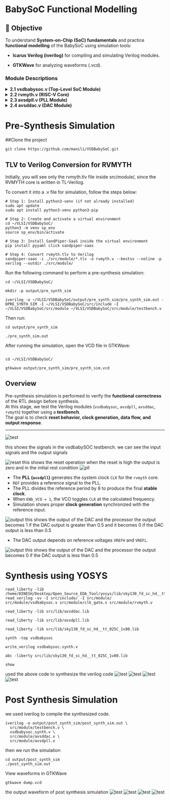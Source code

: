 # BabySoC Functional Modelling

## 📌 Objective

To understand **System-on-Chip (SoC) fundamentals** and practice **functional modelling** of the BabySoC using simulation tools:

-   **Icarus Verilog (iverilog)** for compiling and simulating Verilog modules.
    
-   **GTKWave** for analyzing waveforms (.vcd).


### Module Descriptions

<details>
   <summary><strong>2.1 vsdbabysoc.v (Top-Level SoC Module)</strong></summary>
      This is the top-level module that integrates the rvmyth, pll, and dac modules.<br>
  
      
   
   ```verilog
module vsdbabysoc (
   output wire OUT,
   //
   input  wire reset,
   //
   input  wire VCO_IN,
   input  wire ENb_CP,
   input  wire ENb_VCO,
   input  wire REF,
   //
   // input  wire VREFL,
   input  wire VREFH
);

   wire CLK;
   wire [9:0] RV_TO_DAC;

   rvmyth core (
      .OUT(RV_TO_DAC),
      .CLK(CLK),
      .reset(reset)
   );

   avsdpll pll (
      .CLK(CLK),
      .VCO_IN(VCO_IN),
      .ENb_CP(ENb_CP),
      .ENb_VCO(ENb_VCO),
      .REF(REF)
   );

   avsddac dac (
      .OUT(OUT),
      .D(RV_TO_DAC),
      // .VREFL(VREFL),
      .VREFH(VREFH)
   );
   
endmodule
```
      
</details>

   <details>
     <summary><strong>2.2 rvmyth.v (RISC-V Core)</strong></summary>
       
     The rvmyth module is a simple RISC-V based processor. It outputs a 10-bit digital signal (OUT) to be converted by the DAC.<br>

      
      Inputs:
         - CLK: Clock signal generated by the PLL.
         - reset: Initializes or resets the processor.
      Outputs:
         - OUT: A 10-bit digital signal representing processed data to be sent to the DAC.
        
         
   </details>

   <details>
     <summary><strong>2.3 avsdpll.v (PLL Module)</strong></summary>
     The pll module is a phase-locked loop that generates a stable clock (CLK) for the RISC-V core.<br>
     
      
```verilog
module avsdpll (
   output reg  CLK,
   input  wire VCO_IN,
   input  wire ENb_CP,
   input  wire ENb_VCO,
   input  wire REF
);
   real period, lastedge, refpd;

   initial begin
      lastedge = 0.0;
      period = 25.0; // 25ns period = 40MHz
      CLK <= 0;
   end

  // Toggle clock at rate determined by period
   always @(CLK or ENb_VCO) begin
      if (ENb_VCO == 1'b1) begin
         #(period / 2.0);
         CLK <= (CLK === 1'b0);
      end
      else if (ENb_VCO == 1'b0) begin
         CLK <= 1'b0;
      end 
      else begin
         CLK <= 1'bx;
      end
   end
   
   // Update period on every reference rising edge
   always @(posedge REF) begin
      if (lastedge > 0.0) begin
         refpd = $realtime - lastedge;
         // Adjust period towards 1/8 the reference period
         //period = (0.99 * period) + (0.01 * (refpd / 8.0));
         period =  (refpd / 8.0) ;
      end
      lastedge = $realtime;
   end
endmodule
```
         
         
   </details>

   <details>
     <summary><strong>2.4 avsddac.v (DAC Module)</strong></summary>
     The dac module converts the 10-bit digital signal from the rvmyth core to an analog output.<br>
     
```verilog
module avsddac (
   OUT,
   D,
   VREFH,
   VREFL
);

   output      OUT;
   input [9:0] D;
   input       VREFH;
   input       VREFL;
   

   reg  real OUT;
   wire real VREFL;
   wire real VREFH;

   real NaN;
   wire EN;

   wire [10:0] Dext;	// unsigned extended

   assign Dext = {1'b0, D};
   assign EN = 1;

   initial begin
      NaN = 0.0 / 0.0;
      if (EN == 1'b0) begin
         OUT <= 0.0;
      end
      else if (VREFH == NaN) begin
         OUT <= NaN;
      end
      else if (VREFL == NaN) begin
         OUT <= NaN;
      end
      else if (EN == 1'b1) begin
         OUT <= VREFL + ($itor(Dext) / 1023.0) * (VREFH - VREFL);
      end
      else begin
         OUT <= NaN;
      end
   end

   always @(D or EN or VREFH or VREFL) begin
      if (EN == 1'b0) begin
         OUT <= 0.0;
      end
      else if (VREFH == NaN) begin
         OUT <= NaN;
      end
      else if (VREFL == NaN) begin
         OUT <= NaN;
      end
      else if (EN == 1'b1) begin
         OUT <= VREFL + ($itor(Dext) / 1023.0) * (VREFH - VREFL);
      end
      else begin
         OUT <= NaN;
      end
   end
endmodule
```

         
   </details>


   # Pre-Synthesis Simulation
##Clone the project
```
git clone https://github.com/manili/VSDBabySoC.git
```
## TLV to Verilog Conversion for RVMYTH
Initially, you will see only the rvmyth.tlv file inside src/module/, since the RVMYTH core is written in TL-Verilog.

To convert it into a .v file for simulation, follow the steps below:
```
# Step 1: Install python3-venv (if not already installed)
sudo apt update
sudo apt install python3-venv python3-pip

# Step 2: Create and activate a virtual environment
cd ~/VLSI/VSDBabySoC/
python3 -m venv sp_env
source sp_env/bin/activate

# Step 3: Install SandPiper-SaaS inside the virtual environment
pip install pyyaml click sandpiper-saas

# Step 4: Convert rvmyth.tlv to Verilog
sandpiper-saas -i ./src/module/*.tlv -o rvmyth.v --bestsv --noline -p verilog --outdir ./src/module/
```
Run the following command to perform a pre-synthesis simulation:
```
cd ~/VLSI/VSDBabySoC/

mkdir -p output/pre_synth_sim

iverilog -o ~/VLSI/VSDBabySoC/output/pre_synth_sim/pre_synth_sim.out -DPRE_SYNTH_SIM -I ~/VLSI/VSDBabySoC/src/include -I ~/VLSI/VSDBabySoC/src/module ~/VLSI/VSDBabySoC/src/module/testbench.v
```
Then run:
```
cd output/pre_synth_sim

./pre_synth_sim.out
```
After running the simulation, open the VCD file in GTKWave:
```

cd ~/VLSI/VSDBabySoC/

gtkwave output/pre_synth_sim/pre_synth_sim.vcd

```
## Overview
Pre-synthesis simulation is performed to verify the **functional correctness** of the RTL design before synthesis.  
At this stage, we test the Verilog modules (`vsdbabysoc`, `avsdpll`, `avsddac`, `rvmyth`) together using a **testbench**.  
The goal is to check **reset behavior, clock generation, data flow, and output response**.

---


![test](images/test.png)

this shows the signals in the vsdbabySOC testbench. we can see the input signals and the output signals

![reset](images/reset.png)
this shows the reset operation when the reset is high the output is zero and in the initial rest condition
![pll](images/pll.png)
- The **PLL (`avsdpll`)** generates the system clock `CLK` for the `rvmyth` core.  
- `REF` provides a reference signal to the PLL.  
- The PLL divides the reference period by 8 to produce the final **stable clock**.  
- When `ENb_VCO = 1`, the VCO toggles `CLK` at the calculated frequency.  
- Simulation shows proper **clock generation** synchronized with the reference input.

![output](images/output.png)
this shows the output of the DAC and the processor the output becomes 1 if the DAC output is greater than 0.5 and it becomes 0 if the DAC output is less than 0.5
- The DAC output depends on reference voltages `VREFH` and `VREFL`. 

![output](images/out.png)
this shows the output of the DAC and the processor the output becomes 0 if the DAC output is less than 0.5

# Synthesis using YOSYS
```
read_liberty -lib /home/DINESH/Desktop/Open_Source_EDA_Tool/yosys/lib/sky130_fd_sc_hd__tt_025C_1v80.lib
read_verilog -sv -I src/include/ -I src/module/ src/module/vsdbabysoc.v src/module/clk_gate.v src/module/rvmyth.v

read_liberty -lib src/lib/avsddac.lib

read_liberty -lib src/lib/avsdpll.lib

read_liberty -lib src/lib/sky130_fd_sc_hd__tt_025C_1v80.lib

synth -top vsdbabysoc

write_verilog vsdbabysoc.synth.v

abc -liberty src/lib/sky130_fd_sc_hd__tt_025C_1v80.lib

show

```
used the above code to synthesize the verilog code
![test](images/y1.png)
![test](images/y2.png)
![test](images/y3.png)
![test](images/dot.png)

# Post Synthesis Simulation
we used iverilog to compile the synthesized code.
```
iverilog -o output/post_synth_sim/post_synth_sim.out \
  src/module/testbench.v \
  vsdbabysoc.synth.v \
  src/module/avsddac.v \
  src/module/avsdpll.v

```
then we run the simulation
```
cd output/post_synth_sim
./post_synth_sim.out

```
View waveforms in GTKWave
```
gtkwave dump.vcd

```
the output waveform of post synthesis simulation
![test](images/1.png)
![test](images/2.png)
![test](images/3.png)
![test](images/4.png)
